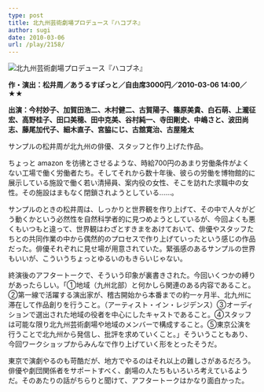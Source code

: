 ```yaml
---
type: post
title: 北九州芸術劇場プロデュース『ハコブネ』
author: sugi
date: 2010-03-06
url: /play/2158/
---
```

<img src="/images/play/20100306.jpg" alt="北九州芸術劇場プロデュース『ハコブネ』" class="alignleft" />

**作・演出：松井周／あうるすぽっと／自由席3000円／2010-03-06 14:00／★★**

**出演：今村妙子、加賀田浩二、木村健二、古賀陽子、篠原美貴、白石萌、上瀧征宏、高野桂子、田口美穂、田中克美、谷村純一、寺田剛史、中嶋さと、波田尚志、藤尾加代子、細木直子、宮脇にじ、古舘寛治、古屋隆太**

サンプルの松井周が北九州の俳優、スタッフと作り上げた作品。

ちょっと amazon を彷彿とさせるような、時給700円のあまり労働条件がよくない工場で働く労働者たち。そしてそれから数十年後、彼らの労働を博物館的に展示している施設で働く若い清掃員、案内役の女性、そこを訪れた求職中の女性。その施設はまもなく閉鎖されようとしている......。

サンプルのときの松井周は、しっかりと世界観を作り上げて、その中で人々がどう動くかという必然性を自然科学者的に見つめようとしているが、今回よくも悪くもいつもと違って、世界観はわざとすきまをあけておいて、俳優やスタッフたちとの共同作業の中から偶然的のプロセスで作り上げていったという感じの作品だった。俳優それぞれに見せ場が用意されていた。緊張感のあるサンプルの世界もいいが、こういうちょっとゆるいのもきらいじゃない。

終演後のアフタートークで、そういう印象が裏書きされた。今回いくつかの縛りがあったらしい。「①地域（九州北部）と何かしら関連のある内容であること。②第一線で活躍する演出家が、稽古開始から本番までの約一ヶ月半、北九州に滞在して作品創りを行うこと。（アーティスト・イン・レジデンス）③オーディションで選出された地域の役者を中心にしたキャストであること。④スタッフは可能な限り北九州芸術劇場や地域のメンバーで構成すること。⑤東京公演を行うことで北九州から発信し、批評を求めていくこと。」そういうこともあり、今回ワークショップからみんなで作り上げていく形をとったそうだ。

東京で演劇やるのも苛酷だが、地方でやるのはそれ以上の難しさがあるだろう。俳優や劇団関係者をサポートすべく、劇場の人たちもいろいろ考えているようだ。そのあたりの話がちらりと聞けて、アフタートークはかなり面白かった。

